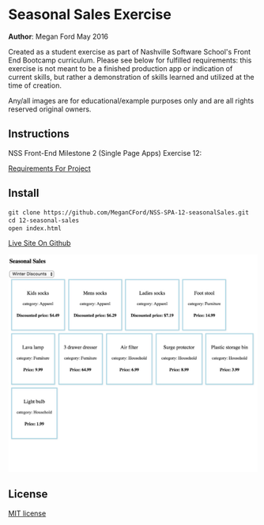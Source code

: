 # Seasonal Sales Exercise

**Author**: Megan Ford May 2016 


Created as a student exercise as part of Nashville Software School's Front End Bootcamp curriculum. Please see below for fulfilled requirements: this exercise is not meant to be a finished production app or indication of current skills, but rather a demonstration of skills learned and utilized at the time of creation.


Any/all images are for educational/example purposes only and are all rights reserved original owners. 


## Instructions


NSS Front-End Milestone 2 (Single Page Apps) Exercise 12: 


[Requirements For Project](https://github.com/nashville-software-school/front-end-milestones/blob/master/3-single-page-applications/exercises/SP_JS_XHR_SEASONAL_SALES.md)



## Install


``` 
git clone https://github.com/MeganCFord/NSS-SPA-12-seasonalSales.git
cd 12-seasonal-sales
open index.html
```

[Live Site On Github](http://megancford.github.io/NSS-SPA-12-seasonalSales)


![screenshot](seasonal-sales-screenshot.jpg)


## License 


[MIT license](LICENSE.md)

